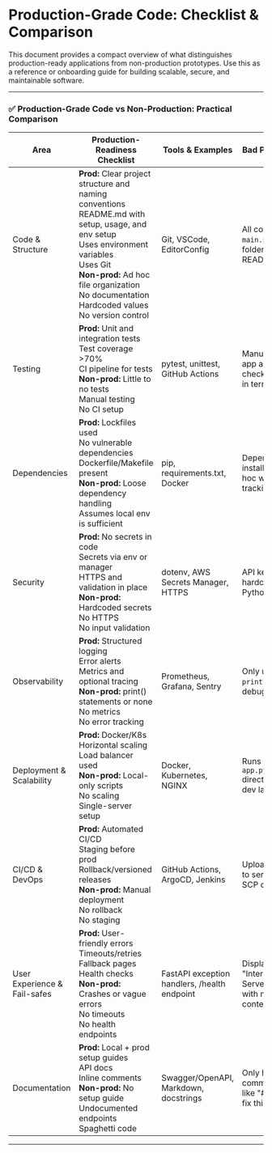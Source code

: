# Production-Grade Code: Checklist & Comparison

This document provides a compact overview of what distinguishes production-ready applications from non-production prototypes. Use this as a reference or onboarding guide for building scalable, secure, and maintainable software.

---

### ✅ Production-Grade Code vs Non-Production: Practical Comparison

| Area                     | Production-Readiness Checklist | Tools & Examples | Bad Practices |
|--------------------------|-------------------------------|------------------|----------------|
| Code & Structure         | <strong>Prod:</strong> Clear project structure and naming conventions<br>README.md with setup, usage, and env setup<br>Uses environment variables<br>Uses Git<br><strong>Non-prod:</strong> Ad hoc file organization<br>No documentation<br>Hardcoded values<br>No version control | Git, VSCode, EditorConfig | All code in `main.py`, no folders, no README |
| Testing                  | <strong>Prod:</strong> Unit and integration tests<br>Test coverage >70%<br>CI pipeline for tests<br><strong>Non-prod:</strong> Little to no tests<br>Manual testing<br>No CI setup | pytest, unittest, GitHub Actions | Manually runs app and checks output in terminal |
| Dependencies             | <strong>Prod:</strong> Lockfiles used<br>No vulnerable dependencies<br>Dockerfile/Makefile present<br><strong>Non-prod:</strong> Loose dependency handling<br>Assumes local env is sufficient | pip, requirements.txt, Docker | Dependencies installed ad hoc with no tracking |
| Security                 | <strong>Prod:</strong> No secrets in code<br>Secrets via env or manager<br>HTTPS and validation in place<br><strong>Non-prod:</strong> Hardcoded secrets<br>No HTTPS<br>No input validation | dotenv, AWS Secrets Manager, HTTPS | API keys hardcoded in Python scripts |
| Observability            | <strong>Prod:</strong> Structured logging<br>Error alerts<br>Metrics and optional tracing<br><strong>Non-prod:</strong> print() statements or none<br>No metrics<br>No error tracking | Prometheus, Grafana, Sentry | Only uses `print()` for debugging |
| Deployment & Scalability | <strong>Prod:</strong> Docker/K8s<br>Horizontal scaling<br>Load balancer used<br><strong>Non-prod:</strong> Local-only scripts<br>No scaling<br>Single-server setup | Docker, Kubernetes, NGINX | Runs `python app.py` directly on dev laptop |
| CI/CD & DevOps           | <strong>Prod:</strong> Automated CI/CD<br>Staging before prod<br>Rollback/versioned releases<br><strong>Non-prod:</strong> Manual deployment<br>No rollback<br>No staging | GitHub Actions, ArgoCD, Jenkins | Uploads files to server via SCP or FTP |
| User Experience & Fail-safes | <strong>Prod:</strong> User-friendly errors<br>Timeouts/retries<br>Fallback pages<br>Health checks<br><strong>Non-prod:</strong> Crashes or vague errors<br>No timeouts<br>No health endpoints | FastAPI exception handlers, /health endpoint | Displays "Internal Server Error" with no context |
| Documentation            | <strong>Prod:</strong> Local + prod setup guides<br>API docs<br>Inline comments<br><strong>Non-prod:</strong> No setup guide<br>Undocumented endpoints<br>Spaghetti code | Swagger/OpenAPI, Markdown, docstrings | Only has code comments like "# TODO fix this" |
---
